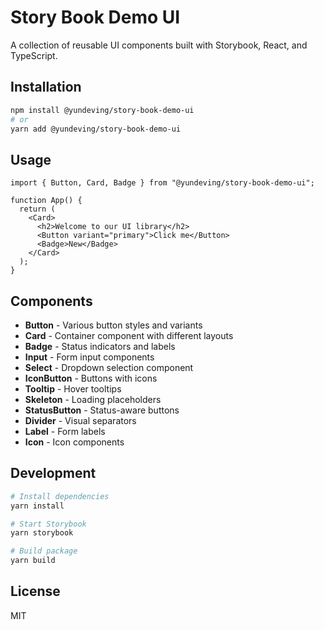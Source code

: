 # Story Book Demo UI

A collection of reusable UI components built with Storybook, React, and TypeScript.

## Installation

```bash
npm install @yundeving/story-book-demo-ui
# or
yarn add @yundeving/story-book-demo-ui
```

## Usage

```tsx
import { Button, Card, Badge } from "@yundeving/story-book-demo-ui";

function App() {
  return (
    <Card>
      <h2>Welcome to our UI library</h2>
      <Button variant="primary">Click me</Button>
      <Badge>New</Badge>
    </Card>
  );
}
```

## Components

- **Button** - Various button styles and variants
- **Card** - Container component with different layouts
- **Badge** - Status indicators and labels
- **Input** - Form input components
- **Select** - Dropdown selection component
- **IconButton** - Buttons with icons
- **Tooltip** - Hover tooltips
- **Skeleton** - Loading placeholders
- **StatusButton** - Status-aware buttons
- **Divider** - Visual separators
- **Label** - Form labels
- **Icon** - Icon components

## Development

```bash
# Install dependencies
yarn install

# Start Storybook
yarn storybook

# Build package
yarn build
```

## License

MIT
